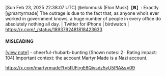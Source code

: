 [Sun Feb 23, 2025 22:38:07 UTC] @elonmusk (Elon Musk)【𝗕】: Exactly [@martyrmade] The outrage is due to the fact that, as anyone who’s ever worked in government knows, a huge number of people in every office do absolutely nothing all day. | Twitter for iPhone | birdwatch | https://x.com/_/status/1893792481818423633

#### MISLEADING

[[view note]](https://x.com/i/birdwatch/n/1894059615505015274) - cheerful-rhubarb-bunting (Shown notes: 2 · Rating impact: 104)
Important context: the account Martyr Made is a Nazi account.

https://x.com/martyrmade?t=5PJFirgE8Qivsdz5vU5PIA&s=09
